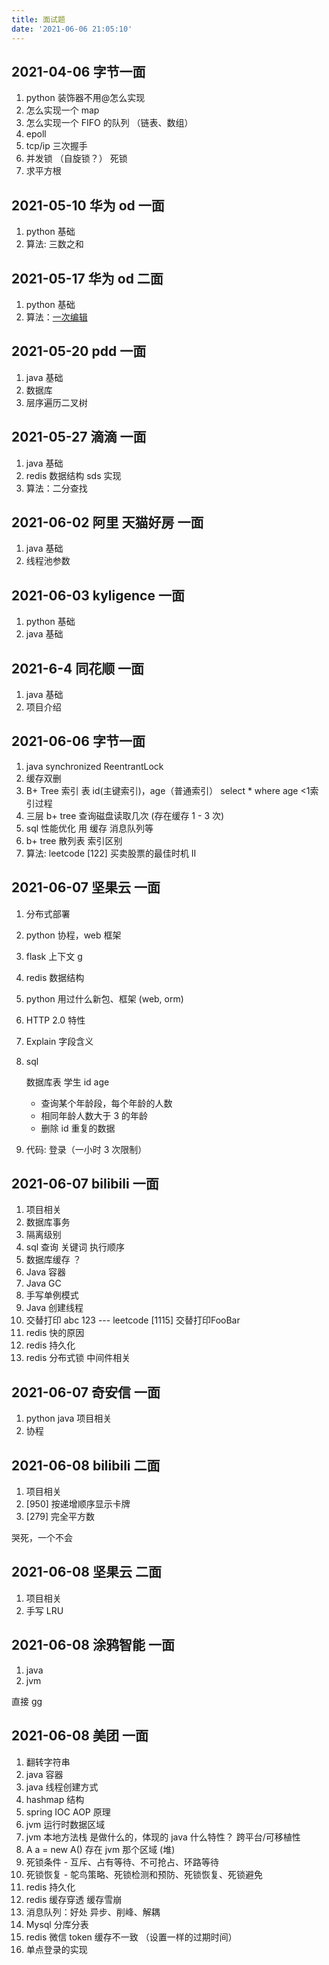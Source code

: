 ```yaml
---
title: 面试题
date: '2021-06-06 21:05:10'
---
```


## 2021-04-06 字节一面

1. python 装饰器不用@怎么实现
2. 怎么实现一个 map
3. 怎么实现一个 FIFO 的队列 （链表、数组）
4. epoll
5. tcp/ip 三次握手
6. 并发锁 （自旋锁？） 死锁
7. 求平方根

## 2021-05-10 华为 od 一面

1. python 基础
2. 算法: 三数之和

## 2021-05-17 华为 od 二面

1. python 基础
2. 算法：[一次编辑](https://leetcode-cn.com/problems/one-away-lcci/)

## 2021-05-20 pdd 一面

1. java 基础
2. 数据库
3. 层序遍历二叉树

## 2021-05-27 滴滴 一面

1. java 基础
2. redis 数据结构 sds 实现
3. 算法：二分查找

## 2021-06-02 阿里 天猫好房 一面

1. java 基础
2. 线程池参数

## 2021-06-03 kyligence 一面

1. python 基础
2. java 基础

## 2021-6-4 同花顺 一面

1. java 基础
2. 项目介绍

## 2021-06-06 字节一面

1. java synchronized ReentrantLock
2. 缓存双删
3. B+ Tree 索引  表 id(主键索引)，age（普通索引） select *  where age <1索引过程
4. 三层 b+ tree 查询磁盘读取几次 (存在缓存 1 - 3 次)
5. sql 性能优化 用 缓存 消息队列等
6. b+ tree 散列表 索引区别
7. 算法: leetcode [122] 买卖股票的最佳时机 II

## 2021-06-07 坚果云 一面

1. 分布式部署
2. python 协程，web 框架
3. flask 上下文 g
4. redis 数据结构
5. python 用过什么新包、框架 (web, orm)
6. HTTP 2.0 特性
7. Explain 字段含义
8. sql

    数据库表 学生 id age

   - 查询某个年龄段，每个年龄的人数
   - 相同年龄人数大于 3 的年龄
   - 删除 id 重复的数据

9. 代码: 登录（一小时 3 次限制）

## 2021-06-07 bilibili 一面

1. 项目相关
2. 数据库事务
3. 隔离级别
4. sql 查询 关键词 执行顺序
5. 数据库缓存 ？
6. Java 容器
7. Java GC
8. 手写单例模式
9. Java 创建线程
10. 交替打印 abc 123 --- leetcode [1115] 交替打印FooBar
11. redis 快的原因
12. redis 持久化
13. redis 分布式锁 中间件相关

## 2021-06-07 奇安信 一面

1. python java 项目相关
2. 协程

## 2021-06-08 bilibili 二面

1. 项目相关
2. [950] 按递增顺序显示卡牌
3. [279] 完全平方数

哭死，一个不会

## 2021-06-08 坚果云 二面

1. 项目相关
2. 手写 LRU

## 2021-06-08 涂鸦智能 一面

1. java
2. jvm

直接 gg

## 2021-06-08 美团 一面

1. 翻转字符串
2. java 容器
3. java 线程创建方式
4. hashmap 结构
5. spring IOC AOP 原理
6. jvm 运行时数据区域
7. jvm 本地方法栈 是做什么的，体现的 java 什么特性？ 跨平台/可移植性
8. A a = new A() 存在 jvm 那个区域 (堆)
9. 死锁条件 - 互斥、占有等待、不可抢占、环路等待
10. 死锁恢复 - 鸵鸟策略、死锁检测和预防、死锁恢复、死锁避免
11. redis 持久化
12. redis 缓存穿透 缓存雪崩
13. 消息队列：好处 异步、削峰、解耦
14. Mysql 分库分表
15. redis 微信 token 缓存不一致 （设置一样的过期时间）
16. 单点登录的实现
